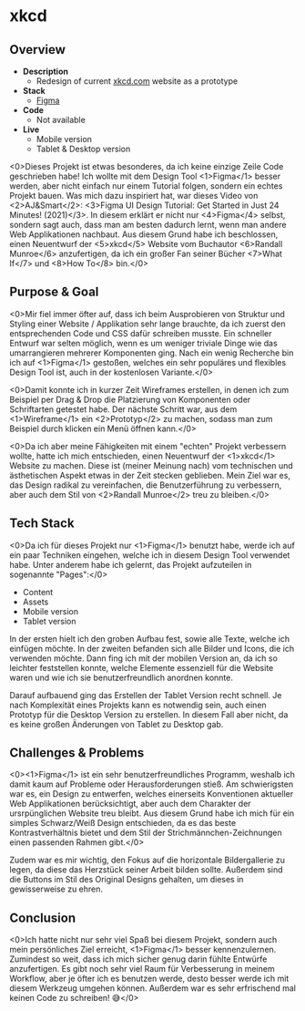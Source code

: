 # xkcd

## Overview

- **Description**
  - Redesign of current [xkcd.com](https://xkcd.com/) website as a prototype
- **Stack**
  - [Figma](https://www.figma.com/)
- **Code**
  - Not available
- **Live**
  - Mobile version
  - Tablet & Desktop version

<0>Dieses Projekt ist etwas besonderes, da ich keine einzige Zeile Code geschrieben habe! Ich wollte mit dem Design Tool <1>Figma</1> besser werden, aber nicht einfach nur einem Tutorial folgen, sondern ein echtes Projekt bauen. Was mich dazu inspiriert hat, war dieses Video von <2>AJ&Smart</2>: <3>Figma UI Design Tutorial: Get Started in Just 24 Minutes! (2021)</3>. In diesem erklärt er nicht nur <4>Figma</4> selbst, sondern sagt auch, dass man am besten dadurch lernt, wenn man andere Web Applikationen nachbaut. Aus diesem Grund habe ich beschlossen, einen Neuentwurf der <5>xkcd</5> Website vom Buchautor <6>Randall Munroe</6> anzufertigen, da ich ein großer Fan seiner Bücher <7>What If</7> und <8>How To</8> bin.</0>

## Purpose & Goal

<0>Mir fiel immer öfter auf, dass ich beim Ausprobieren von Struktur und Styling einer Website / Applikation sehr lange brauchte, da ich zuerst den entsprechenden Code und CSS dafür schreiben musste. Ein schneller Entwurf war selten möglich, wenn es um weniger triviale Dinge wie das umarrangieren mehrerer Komponenten ging. Nach ein wenig Recherche bin ich auf <1>Figma</1> gestoßen, welches ein sehr populäres und flexibles Design Tool ist, auch in der kostenlosen Variante.</0>

<0>Damit konnte ich in kurzer Zeit Wireframes erstellen, in denen ich zum Beispiel per Drag & Drop die Platzierung von Komponenten oder Schriftarten getestet habe. Der nächste Schritt war, aus dem <1>Wireframe</1> ein <2>Prototyp</2> zu machen, sodass man zum Beispiel durch klicken ein Menü öffnen kann.</0>

<0>Da ich aber meine Fähigkeiten mit einem "echten" Projekt verbessern wollte, hatte ich mich entschieden, einen Neuentwurf der <1>xkcd</1> Website zu machen. Diese ist (meiner Meinung nach) vom technischen und ästhetischen Aspekt etwas in der Zeit stecken geblieben. Mein Ziel war es, das Design radikal zu vereinfachen, die Benutzerführung zu verbessern, aber auch dem Stil von <2>Randall Munroe</2> treu zu bleiben.</0>

## Tech Stack

<0>Da ich für dieses Projekt nur <1>Figma</1> benutzt habe, werde ich auf ein paar Techniken eingehen, welche ich in diesem Design Tool verwendet habe. Unter anderem habe ich gelernt, das Projekt aufzuteilen in sogenannte \"Pages\":</0>

- Content
- Assets
- Mobile version
- Tablet version

In der ersten hielt ich den groben Aufbau fest, sowie alle Texte, welche ich einfügen möchte. In der zweiten befanden sich alle Bilder und Icons, die ich verwenden möchte. Dann fing ich mit der mobilen Version an, da ich so leichter feststellen konnte, welche Elemente essenziell für die Website waren und wie ich sie benutzerfreundlich anordnen konnte.

Darauf aufbauend ging das Erstellen der Tablet Version recht schnell. Je nach Komplexität eines Projekts kann es notwendig sein, auch einen Prototyp für die Desktop Version zu erstellen. In diesem Fall aber nicht, da es keine großen Änderungen von Tablet zu Desktop gab.

## Challenges & Problems

<0><1>Figma</1> ist ein sehr benutzerfreundliches Programm, weshalb ich damit kaum auf Probleme oder Herausforderungen stieß. Am schwierigsten war es, ein Design zu entwerfen, welches einerseits Konventionen aktueller Web Applikationen berücksichtigt, aber auch dem Charakter der ursrpünglichen Website treu bleibt. Aus diesem Grund habe ich mich für ein simples Schwarz/Weiß Design entschieden, da es das beste Kontrastverhältnis bietet und dem Stil der Strichmännchen-Zeichnungen einen passenden Rahmen gibt.</0>

Zudem war es mir wichtig, den Fokus auf die horizontale Bildergallerie zu legen, da diese das Herzstück seiner Arbeit bilden sollte. Außerdem sind die Buttons im Stil des Original Designs gehalten, um dieses in gewisserweise zu ehren.

## Conclusion

<0>Ich hatte nicht nur sehr viel Spaß bei diesem Projekt, sondern auch mein persönliches Ziel erreicht, <1>Figma</1> besser kennenzulernen. Zumindest so weit, dass ich mich sicher genug darin fühlte Entwürfe anzufertigen. Es gibt noch sehr viel Raum für Verbesserung in meinem Workflow, aber je öfter ich es benutzen werde, desto besser werde ich mit diesem Werkzeug umgehen können. Außerdem war es sehr erfrischend mal keinen Code zu schreiben! 😅</0>
